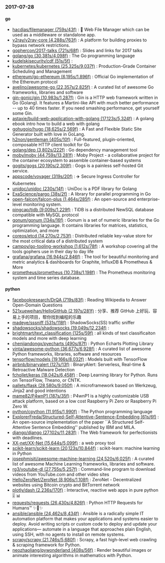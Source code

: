 ### 2017-07-28

#### go
* [hacdias/filemanager (759s/43f)](https://github.com/hacdias/filemanager) : 📁 Web File Manager which can be used as a middleware or standalone app.
* [v2ray/v2ray-core (4,288s/763f)](https://github.com/v2ray/v2ray-core) : A platform for building proxies to bypass network restrictions.
* [gophercon/2017-talks (721s/68f)](https://github.com/gophercon/2017-talks) : Slides and links for 2017 talks
* [golang/go (30,381s/4,098f)](https://github.com/golang/go) : The Go programming language
* [kudelskisecurity/cdf (51s/5f)](https://github.com/kudelskisecurity/cdf) : 
* [kubernetes/kubernetes (25,325s/9,037f)](https://github.com/kubernetes/kubernetes) : Production-Grade Container Scheduling and Management
* [ethereum/go-ethereum (6,195s/1,896f)](https://github.com/ethereum/go-ethereum) : Official Go implementation of the Ethereum protocol
* [avelino/awesome-go (22,357s/2,825f)](https://github.com/avelino/awesome-go) : A curated list of awesome Go frameworks, libraries and software
* [gin-gonic/gin (10,983s/1,287f)](https://github.com/gin-gonic/gin) : Gin is a HTTP web framework written in Go (Golang). It features a Martini-like API with much better performance -- up to 40 times faster. If you need smashing performance, get yourself some Gin.
* [astaxie/build-web-application-with-golang (17,123s/5,324f)](https://github.com/astaxie/build-web-application-with-golang) : A golang ebook intro how to build a web with golang
* [gohugoio/hugo (18,625s/2,569f)](https://github.com/gohugoio/hugo) : A Fast and Flexible Static Site Generator built with love in GoLang.
* [h2non/gentleman (405s/10f)](https://github.com/h2non/gentleman) : Full-featured, plugin-oriented, composable HTTP client toolkit for Go
* [golang/dep (3,802s/222f)](https://github.com/golang/dep) : Go dependency management tool
* [moby/moby (44,759s/13,281f)](https://github.com/moby/moby) : Moby Project - a collaborative project for the container ecosystem to assemble container-based systems
* [gogits/gogs (20,190s/2,309f)](https://github.com/gogits/gogs) : Gogs is a painless self-hosted Git service.
* [appscode/voyager (319s/20f)](https://github.com/appscode/voyager) : ✈️️ Secure Ingress Controller for Kubernetes
* [unidoc/unidoc (230s/14f)](https://github.com/unidoc/unidoc) : UniDoc is a PDF library for Golang
* [ExaScience/pargo (38s/2f)](https://github.com/ExaScience/pargo) : A library for parallel programming in Go
* [open-falcon/falcon-plus (1,464s/285f)](https://github.com/open-falcon/falcon-plus) : An open-source and enterprise-level monitoring system.
* [pingcap/tidb (9,009s/1,229f)](https://github.com/pingcap/tidb) : TiDB is a distributed NewSQL database compatible with MySQL protocol
* [gonum/gonum (134s/16f)](https://github.com/gonum/gonum) : Gonum is a set of numeric libraries for the Go programming language. It contains libraries for matrices, statistics, optimization, and more
* [coreos/etcd (14,270s/2,753f)](https://github.com/coreos/etcd) : Distributed reliable key-value store for the most critical data of a distributed system
* [campoy/go-tooling-workshop (1,612s/78f)](https://github.com/campoy/go-tooling-workshop) : A workshop covering all the tools gophers use in their day to day life
* [grafana/grafana (16,944s/2,846f)](https://github.com/grafana/grafana) : The tool for beautiful monitoring and metric analytics & dashboards for Graphite, InfluxDB & Prometheus & More
* [prometheus/prometheus (10,738s/1,198f)](https://github.com/prometheus/prometheus) : The Prometheus monitoring system and time series database.

#### python
* [facebookresearch/DrQA (719s/83f)](https://github.com/facebookresearch/DrQA) : Reading Wikipedia to Answer Open-Domain Questions
* [521xueweihan/HelloGitHub (2,197s/281f)](https://github.com/521xueweihan/HelloGitHub) : 分享、推荐 GitHub 上好玩、容易上手的项目，帮你找到编程的乐趣
* [madeye/sssniff (531s/118f)](https://github.com/madeye/sssniff) : ShadowSocks(SS) traffic sniffer
* [shadowsocks/shadowsocks (19,049s/12,234f)](https://github.com/shadowsocks/shadowsocks) : 
* [brightmart/text_classification (125s/59f)](https://github.com/brightmart/text_classification) : all kinds of text classificaiton models and more with deep learning
* [chenjiandongx/pyecharts (490s/87f)](https://github.com/chenjiandongx/pyecharts) : Python Echarts Plotting Library
* [vinta/awesome-python (36,677s/6,928f)](https://github.com/vinta/awesome-python) : A curated list of awesome Python frameworks, libraries, software and resources
* [tensorflow/models (19,166s/8,032f)](https://github.com/tensorflow/models) : Models built with TensorFlow
* [airbnb/binaryalert (127s/13f)](https://github.com/airbnb/binaryalert) : BinaryAlert: Serverless, Real-time & Retroactive Malware Detection
* [fchollet/keras (18,042s/6,458f)](https://github.com/fchollet/keras) : Deep Learning library for Python. Runs on TensorFlow, Theano, or CNTK.
* [pallets/flask (28,580s/9,050f)](https://github.com/pallets/flask) : A microframework based on Werkzeug, Jinja2 and good intentions
* [mame82/P4wnP1 (187s/35f)](https://github.com/mame82/P4wnP1) : P4wnP1 is a highly customizable USB attack platform, based on a low cost Raspberry Pi Zero or Raspberry Pi Zero W.
* [python/cpython (11,915s/1,990f)](https://github.com/python/cpython) : The Python programming language
* [ExplorerFreda/Structured-Self-Attentive-Sentence-Embedding (61s/6f)](https://github.com/ExplorerFreda/Structured-Self-Attentive-Sentence-Embedding) : An open-source implementation of the paper ``A Structured Self-Attentive Sentence Embedding'' published by IBM and MILA.
* [django/django (27,102s/11,283f)](https://github.com/django/django) : The Web framework for perfectionists with deadlines.
* [XX-net/XX-Net (15,644s/5,099f)](https://github.com/XX-net/XX-Net) : a web proxy tool
* [scikit-learn/scikit-learn (20,123s/10,844f)](https://github.com/scikit-learn/scikit-learn) : scikit-learn: machine learning in Python
* [josephmisiti/awesome-machine-learning (24,520s/6,025f)](https://github.com/josephmisiti/awesome-machine-learning) : A curated list of awesome Machine Learning frameworks, libraries and software.
* [rg3/youtube-dl (27,755s/5,257f)](https://github.com/rg3/youtube-dl) : Command-line program to download videos from YouTube.com and other video sites
* [HelloZeroNet/ZeroNet (8,906s/1,108f)](https://github.com/HelloZeroNet/ZeroNet) : ZeroNet - Decentralized websites using Bitcoin crypto and BitTorrent network
* [plotly/dash (2,236s/170f)](https://github.com/plotly/dash) : Interactive, reactive web apps in pure python 🎚 📊
* [requests/requests (26,430s/4,826f)](https://github.com/requests/requests) : Python HTTP Requests for Humans™ ✨🍰✨
* [ansible/ansible (24,462s/8,434f)](https://github.com/ansible/ansible) : Ansible is a radically simple IT automation platform that makes your applications and systems easier to deploy. Avoid writing scripts or custom code to deploy and update your applications— automate in a language that approaches plain English, using SSH, with no agents to install on remote systems.
* [scrapy/scrapy (21,746s/5,680f)](https://github.com/scrapy/scrapy) : Scrapy, a fast high-level web crawling & scraping framework for Python.
* [neozhaoliang/pywonderland (408s/56f)](https://github.com/neozhaoliang/pywonderland) : Render beautiful images or animate interesting algorithms in mathematics with Python.
